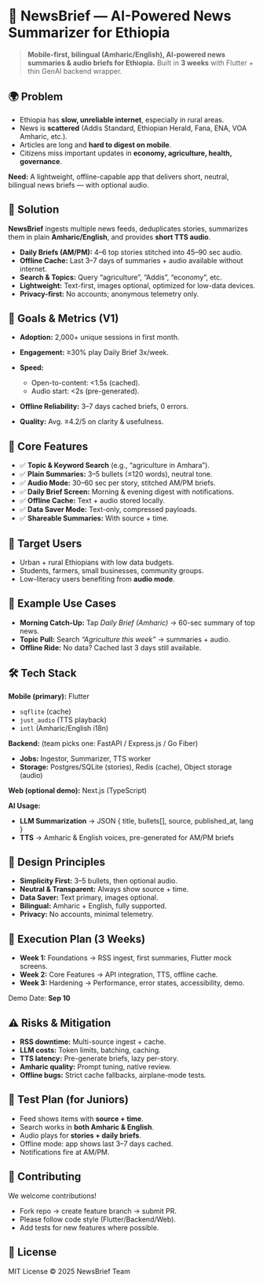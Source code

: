 
# 📱 NewsBrief — AI-Powered News Summarizer for Ethiopia

> **Mobile-first, bilingual (Amharic/English), AI-powered news summaries & audio briefs for Ethiopia.**
> Built in **3 weeks** with Flutter + thin GenAI backend wrapper.

## 🌍 Problem

* Ethiopia has **slow, unreliable internet**, especially in rural areas.
* News is **scattered** (Addis Standard, Ethiopian Herald, Fana, ENA, VOA Amharic, etc.).
* Articles are long and **hard to digest on mobile**.
* Citizens miss important updates in **economy, agriculture, health, governance**.

**Need:** A lightweight, offline-capable app that delivers short, neutral, bilingual news briefs — with optional audio.

## 🚀 Solution

**NewsBrief** ingests multiple news feeds, deduplicates stories, summarizes them in plain **Amharic/English**, and provides **short TTS audio**.

* **Daily Briefs (AM/PM):** 4–6 top stories stitched into 45–90 sec audio.
* **Offline Cache:** Last 3–7 days of summaries + audio available without internet.
* **Search & Topics:** Query “agriculture”, “Addis”, “economy”, etc.
* **Lightweight:** Text-first, images optional, optimized for low-data devices.
* **Privacy-first:** No accounts; anonymous telemetry only.

## 🎯 Goals & Metrics (V1)

* **Adoption:** 2,000+ unique sessions in first month.
* **Engagement:** ≥30% play Daily Brief 3x/week.
* **Speed:**

  * Open-to-content: <1.5s (cached).
  * Audio start: <2s (pre-generated).
* **Offline Reliability:** 3–7 days cached briefs, 0 errors.
* **Quality:** Avg. ≥4.2/5 on clarity & usefulness.

## 🔑 Core Features

* ✅ **Topic & Keyword Search** (e.g., “agriculture in Amhara”).
* ✅ **Plain Summaries:** 3–5 bullets (≤120 words), neutral tone.
* ✅ **Audio Mode:** 30–60 sec per story, stitched AM/PM briefs.
* ✅ **Daily Brief Screen:** Morning & evening digest with notifications.
* ✅ **Offline Cache:** Text + audio stored locally.
* ✅ **Data Saver Mode:** Text-only, compressed payloads.
* ✅ **Shareable Summaries:** With source + time.

## 👥 Target Users

* Urban + rural Ethiopians with low data budgets.
* Students, farmers, small businesses, community groups.
* Low-literacy users benefiting from **audio mode**.

## 📱 Example Use Cases

* **Morning Catch-Up:** Tap *Daily Brief (Amharic)* → 60-sec summary of top news.
* **Topic Pull:** Search *“Agriculture this week”* → summaries + audio.
* **Offline Ride:** No data? Cached last 3 days still available.

## 🛠️ Tech Stack

**Mobile (primary):** Flutter

* `sqflite` (cache)
* `just_audio` (TTS playback)
* `intl` (Amharic/English i18n)

**Backend:** (team picks one: FastAPI / Express.js / Go Fiber)

* **Jobs:** Ingestor, Summarizer, TTS worker
* **Storage:** Postgres/SQLite (stories), Redis (cache), Object storage (audio)

**Web (optional demo):** Next.js (TypeScript)

**AI Usage:**

* **LLM Summarization** → JSON { title, bullets\[], source, published\_at, lang }
* **TTS** → Amharic & English voices, pre-generated for AM/PM briefs

## 🎨 Design Principles

* **Simplicity First:** 3–5 bullets, then optional audio.
* **Neutral & Transparent:** Always show source + time.
* **Data Saver:** Text primary, images optional.
* **Bilingual:** Amharic + English, fully supported.
* **Privacy:** No accounts, minimal telemetry.

## 📅 Execution Plan (3 Weeks)

* **Week 1:** Foundations → RSS ingest, first summaries, Flutter mock screens.
* **Week 2:** Core Features → API integration, TTS, offline cache.
* **Week 3:** Hardening → Performance, error states, accessibility, demo.

Demo Date: **Sep 10**

## ⚠️ Risks & Mitigation

* **RSS downtime:** Multi-source ingest + cache.
* **LLM costs:** Token limits, batching, caching.
* **TTS latency:** Pre-generate briefs, lazy per-story.
* **Amharic quality:** Prompt tuning, native review.
* **Offline bugs:** Strict cache fallbacks, airplane-mode tests.

## 🧪 Test Plan (for Juniors)

* Feed shows items with **source + time**.
* Search works in **both Amharic & English**.
* Audio plays for **stories + daily briefs**.
* Offline mode: app shows last 3–7 days cached.
* Notifications fire at AM/PM.

## 🤝 Contributing

We welcome contributions!

* Fork repo → create feature branch → submit PR.
* Please follow code style (Flutter/Backend/Web).
* Add tests for new features where possible.

## 📜 License

MIT License © 2025 NewsBrief Team